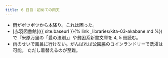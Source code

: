 ```yaml
---
title: 6 日目：初めての雨天
---
```


* 雨がポツポツから本降り。これは困った。
* [赤羽図書館]({{ site.baseurl }}{% link _libraries/kita-03-akabane.md %})で『米原万里の「愛の法則」』や貧困系新書文庫を 4, 5 冊読む。
* 雨のせいで風呂に行けない。がんばれば公園脇のコインランドリーで洗濯は可能。
  ただし着替えるのが至難。
